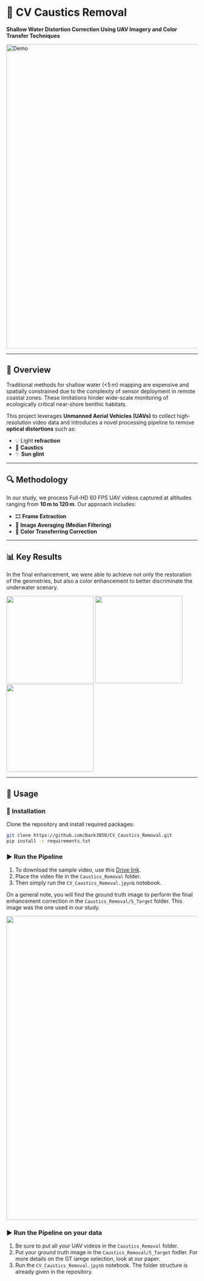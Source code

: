 # 🌊 CV Caustics Removal

**Shallow Water Distortion Correction Using UAV Imagery and Color Transfer Techniques**

<img src="media/demo.gif" alt="Demo" width="800"/>

---

## 🧭 Overview

Traditional methods for shallow water (<5 m) mapping are expensive and spatially constrained due to the complexity of sensor deployment in remote coastal zones. These limitations hinder wide-scale monitoring of ecologically critical near-shore benthic habitats.

This project leverages **Unmanned Aerial Vehicles (UAVs)** to collect high-resolution video data and introduces a novel processing pipeline to remove **optical distortions** such as:
- 💡 Light **refraction**
- 🌊 **Caustics**
- ✨ **Sun glint**

---

## 🔍 Methodology

In our study, we process Full-HD 60 FPS UAV videos captured at altitudes ranging from **10 m to 120 m**. Our approach includes:

- 🎞️ **Frame Extraction**
- 🧮 **Image Averaging (Median Filtering)**
- 🎨 **Color Transferring Correction**

---

## 📊 Key Results

In the final enhancement, we were able to achieve not only the restoration of the geometries, but also a color enhancement to better discriminate the underwater scenary.

<p float="left">
  <img src="media/input_frame.png" width="230"/>
  <img src="media/median_result.png" width="230"/>
  <img src="media/final_output.png" width="230"/>
</p>

---

## 🚀 Usage

### 🔧 Installation

Clone the repository and install required packages:

```bash
git clone https://github.com/Dark3850/CV_Caustics_Removal.git
pip install -r requirements.txt 
```

### ▶️ Run the Pipeline

1. To download the sample video, use this [Drive link](https://drive.google.com/drive/folders/1fm17AQia0bVttX4vSvrwrepVpf3g033v?usp=sharing).  
2. Place the video file in the `Caustics_Removal` folder.  
3. Then simply run the `CV_Caustics_Removal.jpynb` notebook.

On a general note, you will find the ground truth image to perform the final enhancement correction in the `Caustics_Removal/5_Target` folder. This image was the one 
used in our study.

<img src="Caustics_Removal/5_Target/GT.JPG" width="800"/>

### ▶️ Run the Pipeline on your data

1. Be sure to put all your UAV videos in the `Caustics_Removal` folder.
2. Put your ground truth image in the `Caustics_Removal/5_Target` fodler. For more details on the GT iamge selection, look at our paper.
3. Run the `CV_Caustics_Removal.jpynb` notebook. The folder structure is already given in the repository.